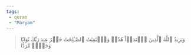 ```yaml
---
tags: 
 - quran 
 - "Maryam"
---
```


> وَيَزِيدُ ٱللَّهُ ٱلَّذِينَ ٱهۡتَدَوۡاْ هُدٗىۗ وَٱلۡبَٰقِيَٰتُ ٱلصَّـٰلِحَٰتُ خَيۡرٌ عِندَ رَبِّكَ ثَوَابٗا وَخَيۡرٞ مَّرَدًّا
